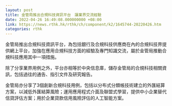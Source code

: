 ```yaml
---
layout: post
title: 金管局推出合規科技資訊平台　讓業界交流經驗
date: 2022-04-26 16:49:08.000000000 +08:00
link: https://news.rthk.hk/rthk/ch/component/k2/1645744-20220426.htm
categories: rthk
---
```


金管局推出合規科技資訊平台，為包括銀行及合規科技供應商在內的合規科技界提供網上平台，加強在應用合規科技方面的經驗及專門知識交流，屬於金管局推動合規科技應用其中一項措施。

除了分享業界用例之外，平台亦相等於中央信息庫，儲存金管局的合規科技相關資訊，包括過往的通告、指引文件及研究報告。

金管局亦分享了3個創新合規科技用例，包括以分布式分類帳技術建立的外匯結算方案，以減低外匯結算風險；運用應用程式介面及聯盟式學習，提供中小企業替代信貸評估方案；用於企業貸款信用風險評估的人工智能方案。
